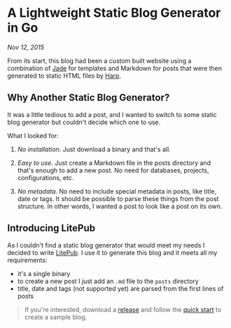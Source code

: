 # A Lightweight Static Blog Generator in Go

*Nov 12, 2015*

From its start, this blog had been a custom built website using a combination of
[Jade](http://jade-lang.com) for templates and Markdown for posts that were then
generated to static HTML files by [Harp](http://harpjs.com).

## Why Another Static Blog Generator?

It was a little tedious to add a post, and I wanted to switch to some static blog
generator but couldn't decide which one to use.

What I looked for:

1. *No installation*. Just download a binary and that's all.

2. *Easy to use*. Just create a Markdown file in the posts directory and that's
enough to add a new post. No need for databases, projects, configurations, etc.

3. *No metadata*. No need to include special metadata in posts, like title, date
or tags. It should be possible to parse these things from the post structure. In
other words, I wanted a post to look like a post on its own.

## Introducing LitePub

As I couldn't find a static blog generator that would meet my needs I decided to
write [LitePub](https://github.com/mirovarga/litepub). I use it to generate this
blog and it meets all my requirements:

- it's a single binary
- to create a new post I just add an `.md` file to the `posts` directory
- title, date and tags (not supported yet) are parsed from the first lines of
  posts

> If you're interested,
download a [release](https://github.com/mirovarga/litepub/releases) and follow
the [quick start](https://github.com/mirovarga/litepub#quick-start) to create
a sample blog.
